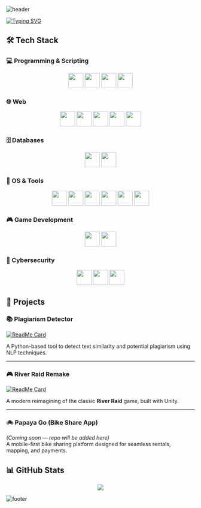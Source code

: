 



![header](https://capsule-render.vercel.app/api?type=waving&color=0:f72585,100:7209b7&height=200&section=header&text=Hi,+I'm+Sina!&fontSize=40&fontColor=fff)

[![Typing SVG](https://readme-typing-svg.herokuapp.com?color=06D6A0&lines=Full-stack+Developer;Cybersecurity+Learner;Always+Building+Cool+Stuff)](https://git.io/typing-svg)

## 🛠️ Tech Stack

### 💻 Programming & Scripting
<p align="center">
  <img src="https://cdn.jsdelivr.net/gh/devicons/devicon/icons/javascript/javascript-original.svg" width="40"/>
  <img src="https://cdn.jsdelivr.net/gh/devicons/devicon/icons/python/python-original.svg" width="40"/>
  <img src="https://cdn.jsdelivr.net/gh/devicons/devicon/icons/cplusplus/cplusplus-original.svg" width="40"/>
  <img src="https://cdn.jsdelivr.net/gh/devicons/devicon/icons/java/java-original.svg" width="40"/>
</p>

### 🌐 Web
<p align="center">
  <img src="https://cdn.jsdelivr.net/gh/devicons/devicon/icons/html5/html5-original.svg" width="40"/>
  <img src="https://cdn.jsdelivr.net/gh/devicons/devicon/icons/css3/css3-original.svg" width="40"/>
  <img src="https://cdn.jsdelivr.net/gh/devicons/devicon/icons/react/react-original.svg" width="40"/>
  <img src="https://cdn.jsdelivr.net/gh/devicons/devicon/icons/nodejs/nodejs-original.svg" width="40"/>
  <img src="https://cdn.jsdelivr.net/gh/devicons/devicon/icons/django/django-plain.svg" width="40"/> 
</p>

### 🗄️ Databases
<p align="center">
  <img src="https://cdn.jsdelivr.net/gh/devicons/devicon/icons/mysql/mysql-original.svg" width="40"/>
  <img src="https://cdn.jsdelivr.net/gh/devicons/devicon/icons/postgresql/postgresql-original.svg" width="40"/>
</p>

### 🐧 OS & Tools
<p align="center">
  <img src="https://cdn.jsdelivr.net/gh/devicons/devicon/icons/linux/linux-original.svg" width="40"/>
  <img src="https://cdn.jsdelivr.net/gh/devicons/devicon/icons/bash/bash-original.svg" width="40"/>
  <img src="https://cdn.jsdelivr.net/gh/devicons/devicon/icons/unix/unix-original.svg" width="40"/>
  <img src="https://cdn.jsdelivr.net/gh/devicons/devicon/icons/git/git-original.svg" width="40"/>
  <img src="https://cdn.jsdelivr.net/gh/devicons/devicon/icons/github/github-original.svg" width="40"/>
  <img src="https://cdn.jsdelivr.net/gh/devicons/devicon/icons/docker/docker-original.svg" width="40"/>
</p>

### 🎮 Game Development
<p align="center">
  <img src="https://cdn.jsdelivr.net/gh/devicons/devicon/icons/unity/unity-original.svg" width="40"/>
  <img src="https://cdn.jsdelivr.net/gh/devicons/devicon/icons/unrealengine/unrealengine-original.svg" width="40"/>
</p>

### 🔐 Cybersecurity
<p align="center">
  <img src="https://upload.wikimedia.org/wikipedia/commons/2/2b/Kali-dragon-icon.svg" width="40"/> <!-- Kali Linux -->
  <img src="https://upload.wikimedia.org/wikipedia/commons/d/d5/Wireshark_icon.svg" width="40"/> <!-- Wireshark -->
  <img src="https://cdn-icons-png.flaticon.com/512/3064/3064197.png" width="40"/> <!-- Shield/Lock generic -->
</p>

## 🚀 Projects

### 📚 Plagiarism Detector
[![ReadMe Card](https://github-readme-stats.vercel.app/api/pin/?username=sinkid8&repo=Plagirism-Detector&theme=radical)](https://github.com/sinkid8/Plagirism-Detector)

A Python-based tool to detect text similarity and potential plagiarism using NLP techniques.  

---

### 🎮 River Raid Remake
[![ReadMe Card](https://github-readme-stats.vercel.app/api/pin/?username=sinkid8&repo=River-Raid-Remake&theme=radical)](https://github.com/sinkid8/River-Raid-Remake)

A modern reimagining of the classic **River Raid** game, built with Unity.  

---

### 🚲 Papaya Go (Bike Share App)
*(Coming soon — repo will be added here)*  
A mobile-first bike sharing platform designed for seamless rentals, mapping, and payments.


## 📊 GitHub Stats
<p align="center">
  <img src="https://github-readme-stats.vercel.app/api/top-langs/?username=sinkid8&layout=compact&theme=radical"/>
</p>

![footer](https://capsule-render.vercel.app/api?type=waving&color=0:7209b7,100:f72585&height=120&section=footer)

